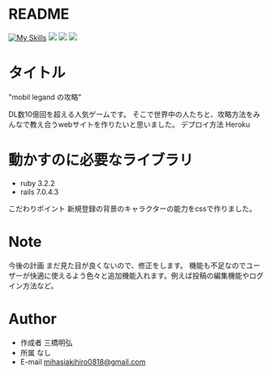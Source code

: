 # README
[![My Skills](https://skillicons.dev/icons?i=js,html,css)](https://skillicons.dev)
![](https://img.shields.io/badge/-ruby%20v3.2.2%20-red)
![](https://img.shields.io/badge/-rails%20v7.0.4.3-redruby)
![](https://img.shields.io/badge/-Docker%20v20.10.22-blue)

# タイトル
"mobil legand の攻略"

 DL数10億回を超える人気ゲームです。
 そこで世界中の人たちと、攻略方法をみんなで教え合うwebサイトを作りたいと思いました。
デプロイ方法
 Heroku
 
# 動かすのに必要なライブラリ
* ruby 3.2.2
* rails 7.0.4.3

こだわりポイント
新規登録の背景のキャラクターの能力をcssで作りました。
# Note
今後の計画
まだ見た目が良くないので、修正をします。
機能も不足なのでユーザーが快適に使えるよう色々と追加機能入れます。例えば投稿の編集機能やログイン方法など。
# Author
* 作成者
三橋明弘
* 所属
なし
* E-mail
 mihasiakihiro0818@gmail.com
